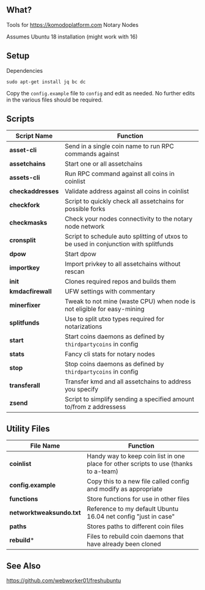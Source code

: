 What?
--------

Tools for https://komodoplatform.com Notary Nodes

Assumes Ubuntu 18 installation (might work with 16)

Setup
--------

Dependencies
```
sudo apt-get install jq bc dc
```

Copy the `config.example` file to `config` and edit as needed. No further edits in the various files should be required.

Scripts
--------

Script Name | Function
----------- | --------
**asset-cli** | Send in a single coin name to run RPC commands against
**assetchains** | Start one or all assetchains
**assets-cli** | Run RPC command against all coins in coinlist
**checkaddresses** | Validate address against all coins in coinlist
**checkfork** | Script to quickly check all assetchains for possible forks
**checkmasks** | Check your nodes connectivity to the notary node network
**cronsplit** | Script to schedule auto splitting of utxos to be used in conjunction with splitfunds
**dpow** | Start dpow
**importkey** | Import privkey to all assetchains without rescan
**init** | Clones required repos and builds them
**kmdacfirewall** | UFW settings with commentary
**minerfixer** | Tweak to not mine (waste CPU) when node is not eligible for easy-mining
**splitfunds** | Use to split utxo types required for notarizations
**start** | Start coins daemons as defined by `thirdpartycoins` in config
**stats** | Fancy cli stats for notary nodes
**stop** | Stop coins daemons as defined by `thirdpartycoins` in config
**transferall** | Transfer kmd and all assetchains to address you specify
**zsend** | Script to simplify sending a specified amount to/from z addressess

Utility Files
---------
File Name | Function
----------- | --------
**coinlist** | Handy way to keep coin list in one place for other scripts to use (thanks to a-team)
**config.example** | Copy this to a new file called config and modify as appropriate
**functions** | Store functions for use in other files
**networktweaksundo.txt** | Reference to my default Ubuntu 16.04 net config "just in case"
**paths** | Stores paths to different coin files
**rebuild*** | Files to rebuild coin daemons that have already been cloned

See Also
----------
https://github.com/webworker01/freshubuntu
